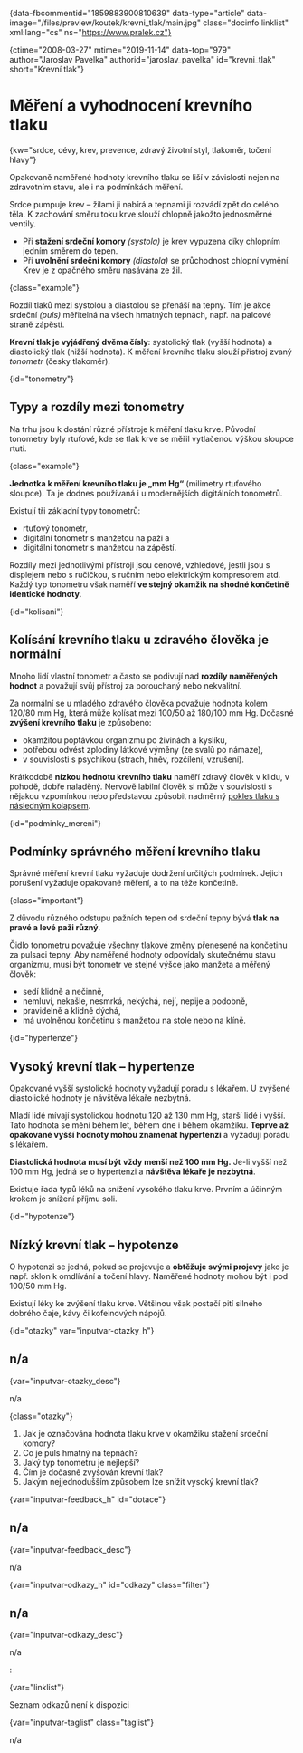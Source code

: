 
{data-fbcommentid="1859883900810639" data-type="article" data-image="/files/preview/koutek/krevni_tlak/main.jpg" class="docinfo linklist" xml:lang="cs" ns="https://www.pralek.cz"}

{ctime="2008-03-27" mtime="2019-11-14" data-top="979" author="Jaroslav Pavelka" authorid="jaroslav\_pavelka" id="krevni\_tlak" short="Krevní tlak"}

# Měření a vyhodnocení krevního tlaku

{kw="srdce, cévy, krev, prevence, zdravý životní styl, tlakoměr, točení hlavy"}

Opakovaně naměřené hodnoty krevního tlaku se liší v závislosti nejen na zdravotním stavu, ale i na podmínkách měření.

Srdce pumpuje krev – žílami ji nabírá a tepnami ji rozvádí zpět do celého těla. K zachování směru toku krve slouží chlopně jakožto jednosměrné ventily.

  * Při **stažení srdeční komory** _(systola)_ je krev vypuzena díky chlopním jedním směrem do tepen.
  * Při **uvolnění srdeční komory** _(diastola)_ se průchodnost chlopní vymění. Krev je z opačného směru nasávána ze žil.

{class="example"}

Rozdíl tlaků mezi systolou a diastolou se přenáší na tepny. Tím je akce srdeční _(puls)_ měřitelná na všech hmatných tepnách, např. na palcové straně zápěstí.

**Krevní tlak je vyjádřený dvěma čísly**: systolický tlak (vyšší hodnota) a diastolický tlak (nižší hodnota). K měření krevního tlaku slouží přístroj zvaný _tonometr_ (česky tlakoměr).

{id="tonometry"}

## Typy a rozdíly mezi tonometry

Na trhu jsou k dostání různé přístroje k měření tlaku krve. Původní tonometry byly rtuťové, kde se tlak krve se měřil vytlačenou výškou sloupce rtuti.

{class="example"}

**Jednotka k měření krevního tlaku je „mm Hg“** (milimetry rtuťového sloupce). Ta je dodnes používaná i u modernějších digitálních tonometrů.

Existují tři základní typy tonometrů:

  * rtuťový tonometr,
  * digitální tonometr s manžetou na paži a
  * digitální tonometr s manžetou na zápěstí.

Rozdíly mezi jednotlivými přístroji jsou cenové, vzhledové, jestli jsou s displejem nebo s ručičkou, s ručním nebo elektrickým kompresorem atd. Každý typ tonometru však naměří **ve stejný okamžik na shodné končetině identické hodnoty**.

{id="kolisani"}

## Kolísání krevního tlaku u zdravého člověka je normální

Mnoho lidí vlastní tonometr a často se podivují nad **rozdíly naměřených hodnot** a považují svůj přístroj za porouchaný nebo nekvalitní.

Za normální se u mladého zdravého člověka považuje hodnota kolem 120/80 mm Hg, která může kolísat mezi 100/50 až 180/100 mm Hg. Dočasné **zvýšení krevního tlaku** je způsobeno:

  * okamžitou poptávkou organizmu po živinách a kyslíku,
  * potřebou odvést zplodiny látkové výměny (ze svalů po námaze),
  * v souvislosti s psychikou (strach, hněv, rozčílení, vzrušení).

Krátkodobě **nízkou hodnotu krevního tlaku** naměří zdravý člověk v klidu, v pohodě, dobře naladěný. Nervově labilní člověk si může v souvislosti s nějakou vzpomínkou nebo představou způsobit nadměrný [pokles tlaku s následným kolapsem][1].

{id="podminky_mereni"}

## Podmínky správného měření krevního tlaku

Správné měření krevní tlaku vyžaduje dodržení určitých podmínek. Jejich porušení vyžaduje opakované měření, a to na téže končetině.

{class="important"}

Z důvodu různého odstupu pažních tepen od srdeční tepny bývá **tlak na pravé a levé paži různý**.

Čidlo tonometru považuje všechny tlakové změny přenesené na končetinu za pulsaci tepny. Aby naměřené hodnoty odpovídaly skutečnému stavu organizmu, musí být tonometr ve stejné výšce jako manžeta a měřený člověk:

  * sedí klidně a nečinně,
  * nemluví, nekašle, nesmrká, nekýchá, nejí, nepije a podobně,
  * pravidelně a klidně dýchá,
  * má uvolněnou končetinu s manžetou na stole nebo na klíně.

{id="hypertenze"}

## Vysoký krevní tlak – hypertenze

Opakované vyšší systolické hodnoty vyžadují poradu s lékařem. U zvýšené diastolické hodnoty je návštěva lékaře nezbytná.

Mladí lidé mívají systolickou hodnotu 120 až 130 mm Hg, starší lidé i vyšší. Tato hodnota se mění během let, během dne i během okamžiku. **Teprve až opakované vyšší hodnoty mohou znamenat hypertenzi** a vyžadují poradu s lékařem.

**Diastolická hodnota musí být vždy menší než 100 mm Hg.** Je-li vyšší než 100 mm Hg, jedná se o hypertenzi a **návštěva lékaře je nezbytná**.

Existuje řada typů léků na snížení vysokého tlaku krve. Prvním a účinným krokem je snížení příjmu soli.

{id="hypotenze"}

## Nízký krevní tlak – hypotenze

O hypotenzi se jedná, pokud se projevuje a **obtěžuje svými projevy** jako je např. sklon k omdlívání a točení hlavy. Naměřené hodnoty mohou být i pod 100/50 mm Hg.

Existují léky ke zvýšení tlaku krve. Většinou však postačí pití silného dobrého čaje, kávy či kofeinových nápojů.

{id="otazky" var="inputvar-otazky_h"}

## n/a

{var="inputvar-otazky_desc"}

n/a

{class="otazky"}

  1. Jak je označována hodnota tlaku krve v okamžiku stažení srdeční komory?
  2. Co je puls hmatný na tepnách?
  3. Jaký typ tonometru je nejlepší?
  4. Čím je dočasně zvyšován krevní tlak?
  5. Jakým nejjednodušším způsobem lze snížit vysoký krevní tlak?

{var="inputvar-feedback_h" id="dotace"}

## n/a

{var="inputvar-feedback_desc"}

n/a

{var="inputvar-odkazy_h" id="odkazy" class="filter"}

## n/a

{var="inputvar-odkazy_desc"}

n/a

<!-- placeholder -->
:   <!-- placeholder -->

{var="linklist"}

Seznam odkazů není k dispozici

{var="inputvar-taglist" class="taglist"}

n/a

 [1]: kolaps

